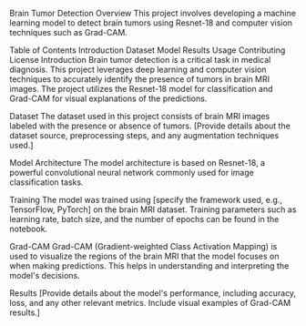 Brain Tumor Detection
Overview
This project involves developing a machine learning model to detect brain tumors using Resnet-18 and computer vision techniques such as Grad-CAM.

Table of Contents
Introduction
Dataset
Model
Results
Usage
Contributing
License
Introduction
Brain tumor detection is a critical task in medical diagnosis. This project leverages deep learning and computer vision techniques to accurately identify the presence of tumors in brain MRI images. The project utilizes the Resnet-18 model for classification and Grad-CAM for visual explanations of the predictions.

Dataset
The dataset used in this project consists of brain MRI images labeled with the presence or absence of tumors. [Provide details about the dataset source, preprocessing steps, and any augmentation techniques used.]

Model
Architecture
The model architecture is based on Resnet-18, a powerful convolutional neural network commonly used for image classification tasks.

Training
The model was trained using [specify the framework used, e.g., TensorFlow, PyTorch] on the brain MRI dataset. Training parameters such as learning rate, batch size, and the number of epochs can be found in the notebook.

Grad-CAM
Grad-CAM (Gradient-weighted Class Activation Mapping) is used to visualize the regions of the brain MRI that the model focuses on when making predictions. This helps in understanding and interpreting the model's decisions.

Results
[Provide details about the model's performance, including accuracy, loss, and any other relevant metrics. Include visual examples of Grad-CAM results.]
